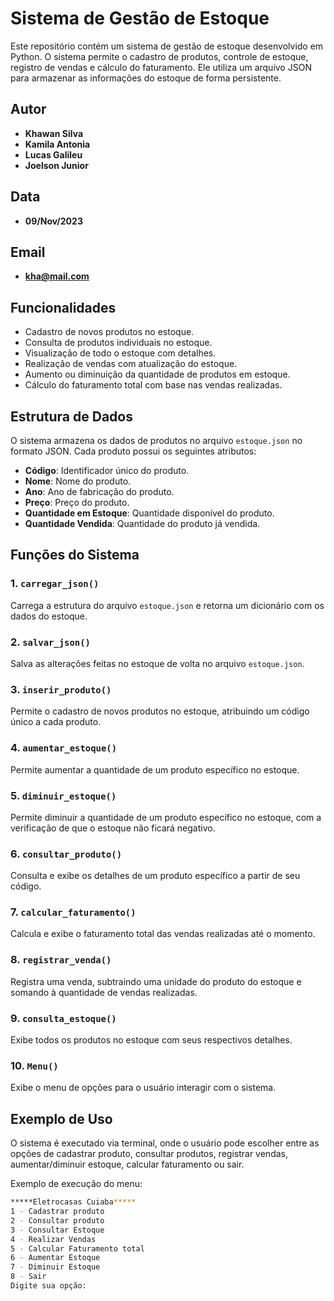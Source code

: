 # Sistema de Gestão de Estoque

Este repositório contém um sistema de gestão de estoque desenvolvido em Python. O sistema permite o cadastro de produtos, controle de estoque, registro de vendas e cálculo do faturamento. Ele utiliza um arquivo JSON para armazenar as informações do estoque de forma persistente.

## Autor
- **Khawan Silva**
- **Kamila Antonia**
- **Lucas Galileu**
- **Joelson Junior**

## Data
- **09/Nov/2023**

## Email
- **kha@mail.com**

## Funcionalidades

- Cadastro de novos produtos no estoque.
- Consulta de produtos individuais no estoque.
- Visualização de todo o estoque com detalhes.
- Realização de vendas com atualização do estoque.
- Aumento ou diminuição da quantidade de produtos em estoque.
- Cálculo do faturamento total com base nas vendas realizadas.

## Estrutura de Dados

O sistema armazena os dados de produtos no arquivo `estoque.json` no formato JSON. Cada produto possui os seguintes atributos:

- **Código**: Identificador único do produto.
- **Nome**: Nome do produto.
- **Ano**: Ano de fabricação do produto.
- **Preço**: Preço do produto.
- **Quantidade em Estoque**: Quantidade disponível do produto.
- **Quantidade Vendida**: Quantidade do produto já vendida.

## Funções do Sistema

### 1. `carregar_json()`

Carrega a estrutura do arquivo `estoque.json` e retorna um dicionário com os dados do estoque.

### 2. `salvar_json()`

Salva as alterações feitas no estoque de volta no arquivo `estoque.json`.

### 3. `inserir_produto()`

Permite o cadastro de novos produtos no estoque, atribuindo um código único a cada produto.

### 4. `aumentar_estoque()`

Permite aumentar a quantidade de um produto específico no estoque.

### 5. `diminuir_estoque()`

Permite diminuir a quantidade de um produto específico no estoque, com a verificação de que o estoque não ficará negativo.

### 6. `consultar_produto()`

Consulta e exibe os detalhes de um produto específico a partir de seu código.

### 7. `calcular_faturamento()`

Calcula e exibe o faturamento total das vendas realizadas até o momento.

### 8. `registrar_venda()`

Registra uma venda, subtraindo uma unidade do produto do estoque e somando à quantidade de vendas realizadas.

### 9. `consulta_estoque()`

Exibe todos os produtos no estoque com seus respectivos detalhes.

### 10. `Menu()`

Exibe o menu de opções para o usuário interagir com o sistema.

## Exemplo de Uso

O sistema é executado via terminal, onde o usuário pode escolher entre as opções de cadastrar produto, consultar produtos, registrar vendas, aumentar/diminuir estoque, calcular faturamento ou sair.

Exemplo de execução do menu:

```bash
*****Eletrocasas Cuiaba*****
1 - Cadastrar produto
2 - Consultar produto
3 - Consultar Estoque
4 - Realizar Vendas
5 - Calcular Faturamento total
6 - Aumentar Estoque
7 - Diminuir Estoque
8 - Sair
Digite sua opção: 
